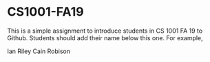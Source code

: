 # CS1001-FA19
This is a simple assignment to introduce students in CS 1001 FA 19 to Github.
Students should add their name below this one. For example,

Ian Riley
Cain Robison
